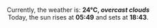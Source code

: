 <p  align="center"><br/>Currently, the weather is: <b> 24°C, <i>overcast clouds</i></b></br>Today, the sun rises at <b>05:49</b> and sets at <b>18:43</b>.</p>